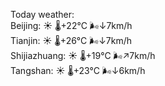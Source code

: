 Today weather:  
Beijing: ☀️   🌡️+22°C 🌬️↓7km/h  
Tianjin: ☀️   🌡️+26°C 🌬️↓7km/h  
Shijiazhuang: ☀️   🌡️+19°C 🌬️↗7km/h  
Tangshan: ☀️   🌡️+23°C 🌬️↓6km/h  
